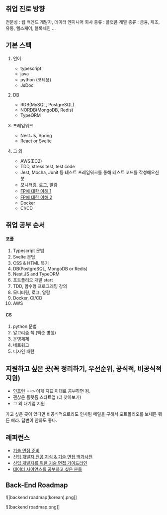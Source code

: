 ## 취업 진로 방향

전문성 : 웹 백엔드 개발자, 데이터 엔지니어
회사 종류 : 플랫폼
계열 종류 : 금융, 제조, 유통, 헬스케어, 블록체인 ...

## 기본 스펙

1. 언어 
	- typescript
	- java
	- python (코테용)
	- JsDoc

2. DB
	- RDB(MySQL, PostgreSQL)
	- NORDB(MongoDB, Redis)
	- TypeORM

3. 프레임워크
	- Nest.Js, Spring
	- React or Svelte

5. 그 외
	- AWS(EC2)
	- TDD, stress test, test code
	- Jest, Mocha, Junit 등 테스트 프레임워크를 통해 테스트 코드를 작성해오신 분
	- 모니터링, 로그, 알람
	- [FP에 대한 이해 1](https://www.inflearn.com/course/functional-es6)
	- [FP에 대한 이해 2](https://www.inflearn.com/course/%ED%95%A8%EC%88%98%ED%98%95_ES6_%EC%9D%91%EC%9A%A9%ED%8E%B8)
	- Docker
	- CI/CD

## 취업 공부 순서

#### 포폴
1. Typescript 문법
2. Svelte 문법
3. CSS & HTML 복기
4. DB(PostgreSQL, MongoDB or Redis)
5. Nest.JS and TypeORM
6. 포트폴리오 개발 start
7. TDD, 함수형 프로그래밍 강의
8. 모니터링, 로그, 알람
9. Docker, CI/CD
10. AWS

#### CS
1. python 문법
2. 알고리즘 책 (백준 병행)
3. 운영체제
4. 네트워크
5. 디자인 패턴

## 지원하고 싶은 곳(꼭 정리하기, 우선순위, 공식적, 비공식적 지원)

- [인프런](https://www.inflearn.com/pages/withus-inflab-recruit_be) ==> 이게 지표 이대로 공부하면 됨.
- 괜찮은 플랫폼 스타트업 (더 찾아보기)
- 그 외 대기업 지원

가고 싶은 곳이 있다면 비공식적으로라도 인사팀 메일을 구해서 포트폴리오를 보내든 뭐든 해라. 답변이 안와도 좋다.

## 레퍼런스

- [기술 면접 준비](https://github.com/JaeYeopHan/Interview_Question_for_Beginner/blob/main/README.md)
- [신입 개발자 전공 지식 & 기술 면접 백과사전](https://gyoogle.dev/blog/)
- [신입 개발자를 위한 기술 면접 가이드라인](https://github.com/JaeYeopHan/Interview_Question_for_Beginner)
- [데이터 사이언스를 공부하고 싶은 분들](https://github.com/Team-Neighborhood/I-want-to-study-Data-Science)


## Back-End Roadmap
![[backend roadmap(korean).png]]

![[backend roadmap.png]]
